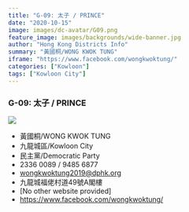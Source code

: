 ```yaml
---
title: "G-09: 太子 / PRINCE"
date: "2020-10-15"
image: images/dc-avatar/G09.png
feature_image: images/backgrounds/wide-banner.jpg
author: "Hong Kong Districts Info"
summary: "黃國桐/WONG KWOK TUNG"
iframe: "https://www.facebook.com/wongkwoktung/"
categories: ["Kowloon"]
tags: ["Kowloon City"]
---
```


### G-09: 太子 / PRINCE  
![](/images/dc-avatar/G09.png)  

 - 黃國桐/WONG KWOK TUNG  
 - 九龍城區/Kowloon City  
 - 民主黨/Democratic Party  
 - 2336 0089 / 9485 6877  
 - wongkwoktung2019@dphk.org  
 - 九龍城福佬村道49號A閣樓  
 - [No other website provided]  
 - https://www.facebook.com/wongkwoktung/
